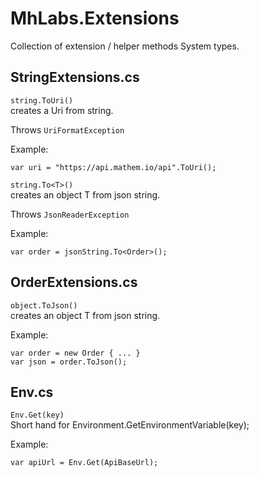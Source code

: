 # MhLabs.Extensions

Collection of extension / helper methods System types.

## StringExtensions.cs
```string.ToUri()```  
creates a Uri from string. 

Throws `UriFormatException`

Example:
```
var uri = "https://api.mathem.io/api".ToUri();
```

```string.To<T>()```  
creates an object T from json string.

Throws `JsonReaderException`

Example:
```
var order = jsonString.To<Order>();
``` 


## OrderExtensions.cs
```object.ToJson()```  
creates an object T from json string.

Example:
```
var order = new Order { ... }
var json = order.ToJson();
``` 

## Env.cs
```Env.Get(key)```  
Short hand for Environment.GetEnvironmentVariable(key);

Example:
```
var apiUrl = Env.Get(ApiBaseUrl);
``` 

